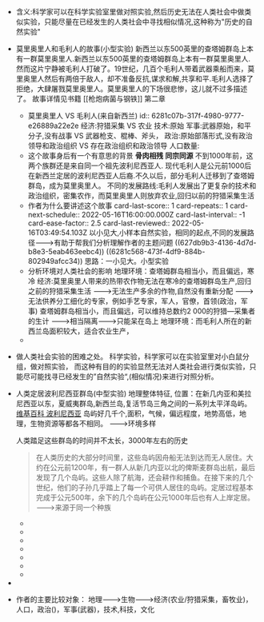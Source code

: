 - 含义:科学家可以在科学实验室里做对照实验,然后历史无法在人类社会中做类似实验，只能尽量在已经发生的人类社会中寻找相似情况,这种称为"历史的自然实验"
- 莫里奥里人和毛利人的故事(小型实验)
  新西兰以东500英里的查塔姆群岛上本有一群莫里奥里人.新西兰以东500英里的查塔姆群岛上本有一群莫里奥里人.然而这片宁静被毛利人打破了。19世纪，几百个毛利人带着武器乘船而来，莫里奥里人然后有两倍于敌人，却不准备反抗,谋求和解,共享和平.毛利人选择了拒绝，大肆屠戮莫里奥里人。莫里奥里人的下场很悲惨，这儿就不过多描述了。
  故事详情见书籍 [[枪炮病菌与钢铁]] 第二章
	- 莫里奥里人 VS 毛利人(来自新西兰)
	  id:: 6281c07b-317f-4980-9777-e26889a22e2e
	  经济:狩猎采集 VS 农业
	  技术:原始
	  军事:武器原始，和平分子,没有战事 VS 武器枪支、棍棒、斧头，
	  政治:原始部落形式,没有政治领导和政治组织 VS 存在政治组织和政治领导
	  人口数量:
	- 这个故事身后有一个有意思的背景
	  **骨肉相残** **同宗同源**
	  不到1000年前，这两个族群还是来自同一个祖先波利尼西亚人.
	  现代毛利人是公元前1000后在新西兰定居的波利尼西亚人后裔.不久以后，部分毛利人迁移到了查塔姆群岛，成为莫里奥里人。
	  不同的发展路线:毛利人发展出了更复杂的技术和政治组织，密集农作，而莫里奥里人则放弃农业,回归以前的狩猎采集生活
	- 作者为什么要讲述这个故事 
	  card-last-score:: 1
	  card-repeats:: 1
	  card-next-schedule:: 2022-05-16T16:00:00.000Z
	  card-last-interval:: -1
	  card-ease-factor:: 2.5
	  card-last-reviewed:: 2022-05-16T03:49:54.103Z
	  以小见大,小样本自然实验，相同的起点,不同的发展路径--->有助于帮我们分析理解作者的主题问题 ((627db9b3-4136-4d7d-b8e3-5eab463eebc4)) ((6281c568-473f-4df9-884b-802949afcc34))
	  思路：一小见大。小型实验
	- 分析环境对人类社会的影响
	  地理环境：查塔姆群岛相当小，而且偏远，寒冷
	  经济:莫里奥里人带来的热带农作物无法在寒冷的查塔姆群岛生产,回归之前的狩猎采集生活
	  --->无法生产多余的作物,自然没有重新分配
	  --->无法供养分工细化的专家，例如手艺专家，军人，官僚，首领(政治，军事)
	  查塔姆群岛相当小，而且偏远，可以维持总数约2 000的狩猎—采集者的生计
	  --->相当隔离--->只能呆在岛上
	  地理环境：而毛利人所在的新西兰岛面积较大，适合农业生产，
	-
- 做人类社会实验的困难之处。
  科学实验，科学家可以在实验室里对小白鼠分组，做对照实验，
  而这种有目的的实验显然无法对人类社会进行类似实验，只能尽可能找寻已经发生的”自然实验“,(相似情况)来进行对照分析。
- 人类定居波利尼西亚群岛(中型实验)
  地理整体特征,
  位置：在新几内亚和美拉尼西亚以东，夏威夷群岛,新西兰岛,复活节岛三角之间的一系列太平洋岛屿。
  [维基百科 波利尼西亚](https://zh.wikipedia.org/wiki/%E7%8E%BB%E9%87%8C%E5%B0%BC%E8%A5%BF%E4%BA%9E)
  岛屿好几千个,面积，气候，偏远程度，地势高低，地理，生物资源等都各不相同。
  --->环境多样
  
  人类踏足这些群岛的时间并不太长，3000年左右的历史
  
  >在人类历史的大部分时间里，这些岛屿因舟船无法到达而无人居住。大约在公元前1200年，有一群人从新几内亚以北的俾斯麦群岛出航，最后发现了几个岛屿。这些人除了航海，还会耕作和捕鱼。在接下来的几个世纪，他们的子孙几乎踏上了每一个可供人居住的岛屿。定居过程基本完成于公元500年，余下的几个岛屿在公元1000年后也有人上岸定居。
  --->来源于同一个种族
	-
	-
	-
	-
	-
	-
	-
-
- 作者的主要比较对象：
  地理--->生物--->经济(农业/狩猎采集，畜牧业)，人口，政治()，军事(武器)，技术,科技，文化